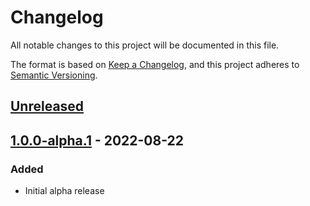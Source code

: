 # Changelog

All notable changes to this project will be documented in this file.

The format is based on [Keep a Changelog](https://keepachangelog.com/en/1.0.0/),
and this project adheres to [Semantic Versioning](https://semver.org/spec/v2.0.0.html).

## [Unreleased]

## [1.0.0-alpha.1] - 2022-08-22

### Added

- Initial alpha release

[Unreleased]: https://github.com/enjin/enjin-unreal-sdk/compare/v1.0.0-alpha.1...HEAD

[1.0.0-alpha.1]: https://github.com/enjin/enjin-unreal-sdk/releases/tag/v1.0.0-alpha.1
